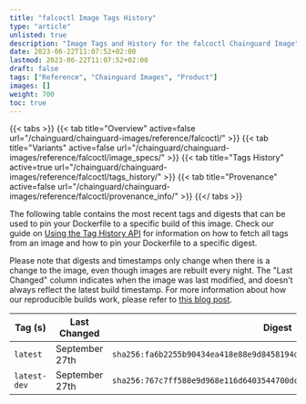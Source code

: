 ```yaml
---
title: "falcoctl Image Tags History"
type: "article"
unlisted: true
description: "Image Tags and History for the falcoctl Chainguard Image"
date: 2023-06-22T11:07:52+02:00
lastmod: 2023-06-22T11:07:52+02:00
draft: false
tags: ["Reference", "Chainguard Images", "Product"]
images: []
weight: 700
toc: true
---
```


{{< tabs >}}
{{< tab title="Overview" active=false url="/chainguard/chainguard-images/reference/falcoctl/" >}}
{{< tab title="Variants" active=false url="/chainguard/chainguard-images/reference/falcoctl/image_specs/" >}}
{{< tab title="Tags History" active=true url="/chainguard/chainguard-images/reference/falcoctl/tags_history/" >}}
{{< tab title="Provenance" active=false url="/chainguard/chainguard-images/reference/falcoctl/provenance_info/" >}}
{{</ tabs >}}

The following table contains the most recent tags and digests that can be used to pin your Dockerfile to a specific build of this image. Check our guide on [Using the Tag History API](/chainguard/chainguard-images/using-the-tag-history-api/) for information on how to fetch all tags from an image and how to pin your Dockerfile to a specific digest.

Please note that digests and timestamps only change when there is a change to the image, even though images are rebuilt every night. The "Last Changed" column indicates when the image was last modified, and doesn't always reflect the latest build timestamp. For more information about how our reproducible builds work, please refer to [this blog post](https://www.chainguard.dev/unchained/reproducing-chainguards-reproducible-image-builds).

| Tag (s)       | Last Changed   | Digest                                                                    |
|---------------|----------------|---------------------------------------------------------------------------|
|  `latest`     | September 27th | `sha256:fa6b2255b90434ea418e88e9d8458194d30f5dcabb31ac7ecb4c8962e408f823` |
|  `latest-dev` | September 27th | `sha256:767c7ff580e9d968e116d6403544700dc9bdb6eada06425a3ebe25a2f6711323` |

